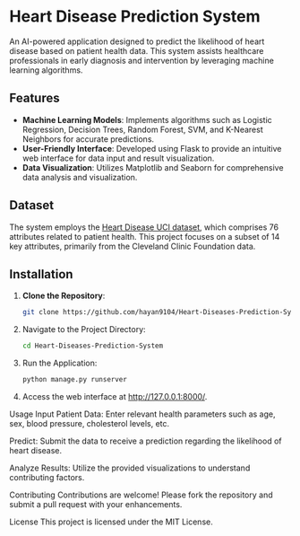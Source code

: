 # Heart Disease Prediction System

An AI-powered application designed to predict the likelihood of heart disease based on patient health data. This system assists healthcare professionals in early diagnosis and intervention by leveraging machine learning algorithms.

## Features

- **Machine Learning Models**: Implements algorithms such as Logistic Regression, Decision Trees, Random Forest, SVM, and K-Nearest Neighbors for accurate predictions.
- **User-Friendly Interface**: Developed using Flask to provide an intuitive web interface for data input and result visualization.
- **Data Visualization**: Utilizes Matplotlib and Seaborn for comprehensive data analysis and visualization.

## Dataset

The system employs the [Heart Disease UCI dataset](https://www.kaggle.com/ronitf/heart-disease-uci), which comprises 76 attributes related to patient health. This project focuses on a subset of 14 key attributes, primarily from the Cleveland Clinic Foundation data.

## Installation

1. **Clone the Repository**:
   ```bash
   git clone https://github.com/hayan9104/Heart-Diseases-Prediction-System.git
2. Navigate to the Project Directory:
   ```bash
   cd Heart-Diseases-Prediction-System

4. Run the Application:
   ```bash
   python manage.py runserver

5. Access the web interface at http://127.0.0.1:8000/.

Usage
Input Patient Data: Enter relevant health parameters such as age, sex, blood pressure, cholesterol levels, etc.

Predict: Submit the data to receive a prediction regarding the likelihood of heart disease.

Analyze Results: Utilize the provided visualizations to understand contributing factors.

Contributing
Contributions are welcome! Please fork the repository and submit a pull request with your enhancements.

License
This project is licensed under the MIT License.

